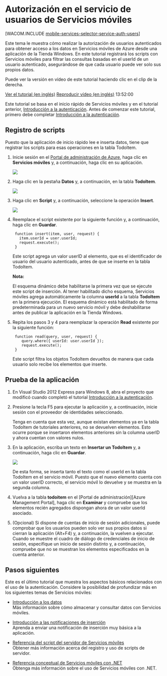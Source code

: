 ﻿<properties pageTitle="Autorización en el servicio (Tienda Windows) | Centro de desarrollo móvil" metaKeywords="" description="Learn how to authorize users in the JavaScript backend of Azure Mobile Services." metaCanonical="" services="" documentationCenter="Mobile" title="Service-side authorization of Mobile Services users" authors="glenga" solutions="" manager="dwrede" editor="" />

<tags ms.service="mobile-services" ms.workload="mobile" ms.tgt_pltfrm="mobile-windows-store" ms.devlang="dotnet" ms.topic="article" ms.date="09/29/2014" ms.author="glenga" />

# Autorización en el servicio de usuarios de Servicios móviles

[WACOM.INCLUDE [mobile-services-selector-service-auth-users](../includes/mobile-services-selector-service-auth-users.md)]

<div class="dev-onpage-video-clear clearfix">
<div class="dev-onpage-left-content">
<p>Este tema le muestra cómo realizar la autorización de usuarios autenticados para obtener acceso a los datos en Servicios móviles de Azure desde una aplicación de la Tienda Windows. En este tutorial registrará los scripts con Servicios móviles para filtrar las consultas basadas en el userId de un usuario autenticado, asegurándose de que cada usuario puede ver solo sus propios datos.</p>
<p>Puede ver la versión en vídeo de este tutorial haciendo clic en el clip de la derecha.</p>
</div>
<div class="dev-onpage-video-wrapper"><a href="http://channel9.msdn.com/Series/Windows-Azure-Mobile-Services/Windows-Store-app-Authenticate-and-Authorize-users-with-Server-Scripts-in-Windows-Azure-Mobile-Servi" target="_blank" class="label">Ver el tutorial (en inglés)</a> <a style="background-image: url('/media/devcenter/mobile/videos/authorize-users-with-scripts-windows-store-180x120.png') !important;" href="http://channel9.msdn.com/Series/Windows-Azure-Mobile-Services/Windows-Store-app-Authenticate-and-Authorize-users-with-Server-Scripts-in-Windows-Azure-Mobile-Servi" target="_blank" class="dev-onpage-video"><span class="icon">Reproducir vídeo (en inglés)</span></a> <span class="time">13:52:00</span></div>
</div>

Este tutorial se basa en el inicio rápido de Servicios móviles y en el tutorial anterior, [Introducción a la autenticación]. Antes de comenzar este tutorial, primero debe completar [Introducción a la autenticación].  

## <a name="register-scripts"></a>Registro de scripts
Puesto que la aplicación de inicio rápido lee e inserta datos, tiene que registrar los scripts para esas operaciones en la tabla TodoItem.

1. Inicie sesión en el [Portal de administración de Azure], haga clic en **Servicios móviles** y, a continuación, haga clic en su aplicación. 

   	![][0]

2. Haga clic en la pestaña **Datos** y, a continuación, en la tabla **TodoItem**.

   	![][1]

3. Haga clic en **Script** y, a continuación, seleccione la operación **Insert**.

   	![][2]

4. Reemplace el script existente por la siguiente función y, a continuación, haga clic en **Guardar**.

        function insert(item, user, request) {
          item.userId = user.userId;    
          request.execute();
        }

    Este script agrega un valor userID al elemento, que es el identificador de usuario del usuario autenticado, antes de que se inserte en la tabla TodoItem. 

    <div class="dev-callout"><b>Nota:</b>
	<p>El esquema dinámico debe habilitarse la primera vez que se ejecute este script de inserción. Al tener habilitado dicho esquema, Servicios móviles agrega automáticamente la columna <strong>userId</strong> a la tabla <strong>TodoItem</strong> en la primera ejecución. El esquema dinámico está habilitado de forma predeterminada para un nuevo servicio móvil y debe deshabilitarse antes de publicar la aplicación en la Tienda Windows.</p>
    </div>


5. Repita los pasos 3 y 4 para reemplazar la operación **Read** existente por la siguiente función:

        function read(query, user, request) {
           query.where({ userId: user.userId });    
           request.execute();
        }

   	Este script filtra los objetos TodoItem devueltos de manera que cada usuario solo recibe los elementos que inserte.

## Prueba de la aplicación

1. En Visual Studio 2012 Express para Windows 8, abra el proyecto que modificó cuando completó el tutorial [Introducción a la autenticación].

2. Presione la tecla F5 para ejecutar la aplicación y, a continuación, inicie sesión con el proveedor de identidades seleccionado. 

   	Tenga en cuenta que esta vez, aunque existan elementos ya en la tabla TodoItem de tutoriales anteriores, no se devuelven elementos. Esto ocurre porque se insertaron elementos anteriores sin la columna userID y ahora cuentan con valores nulos.

3. En la aplicación, escriba un texto en **Insertar un TodoItem** y, a continuación, haga clic en **Guardar**.

   	![][3]

   	De esta forma, se inserta tanto el texto como el userId en la tabla TodoItem en el servicio móvil. Puesto que el nuevo elemento cuenta con un valor userID correcto, el servicio móvil lo devuelve y se muestra en la segunda columna.

5. Vuelva a la tabla **todoitem** en el [Portal de administración][Azure Management Portal], haga clic en **Examinar** y compruebe que los elementos recién agregados dispongan ahora de un valor userId asociado.

6. (Opcional) Si dispone de cuentas de inicio de sesión adicionales, puede comprobar que los usuarios pueden solo ver sus propios datos si cierran la aplicación (Alt+F4) y, a continuación, la vuelven a ejecutar. Cuando se muestre el cuadro de diálogo de credenciales de inicio de sesión, especifique un inicio de sesión distinto y, a continuación, compruebe que no se muestran los elementos especificados en la cuenta anterior. 

## Pasos siguientes

Este es el último tutorial que muestra los aspectos básicos relacionados con el uso de la autenticación. Considere la posibilidad de profundizar más en los siguientes temas de Servicios móviles:

* [Introducción a los datos]
  <br/>Más información sobre cómo almacenar y consultar datos con Servicios móviles.

* [Introducción a las notificaciones de inserción] 
  <br/>Aprenda a enviar una notificación de inserción muy básica a la aplicación.

* [Referencia del script del servidor de Servicios móviles]
  <br/>Obtener más información acerca del registro y uso de scripts de servidor.
  
* [Referencia conceptual de Servicios móviles con .NET]
  <br/>Obtenga más información sobre el uso de Servicios móviles con .NET.

<!-- Anchors. -->
[Registro de scripts de servidor]: #register-scripts
[Pasos siguientes]:#next-steps

<!-- Images. -->
[0]: ./media/mobile-services-windows-store-dotnet-authorize-users-in-scripts/mobile-services-selection.png
[1]: ./media/mobile-services-windows-store-dotnet-authorize-users-in-scripts/mobile-portal-data-tables.png
[2]: ./media/mobile-services-windows-store-dotnet-authorize-users-in-scripts/mobile-insert-script-users.png
[3]: ./media/mobile-services-windows-store-dotnet-authorize-users-in-scripts/mobile-quickstart-startup.png

<!-- URLs. -->
[Notificaciones de inserción de Windows y Live Connect]: http://go.microsoft.com/fwlink/?LinkID=257677
[Referencia del script del servidor de Servicios móviles]: http://go.microsoft.com/fwlink/?LinkId=262293
[Panel Mis aplicaciones]: http://go.microsoft.com/fwlink/?LinkId=262039
[Introducción a Servicios móviles]: /es-es/develop/mobile/tutorials/get-started/#create-new-service
[Introducción a los datos]: /es-es/documentation/articles/mobile-services-windows-store-dotnet-get-started-data/
[Introducción a la autenticación]: /es-es/develop/mobile/tutorials/get-started-with-users-dotnet
[Introducción a las notificaciones de inserción]: /es-es/develop/mobile/tutorials/get-started-with-push-dotnet
[JavaScript y HTML]: mobile-services-win8-javascript/

[Portal de administración de Azure]: https://manage.windowsazure.com/
[Referencia conceptual de Servicios móviles con .NET]: /es-es/develop/mobile/how-to-guides/work-with-net-client-library
